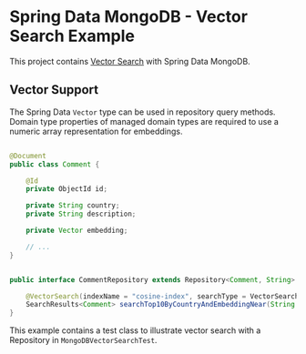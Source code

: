 # Spring Data MongoDB - Vector Search Example

This project
contains [Vector Search](https://docs.spring.io/spring-data/mongodb/reference/5.0/mongodb/repositories/vector-search.html)
with Spring Data MongoDB.

## Vector Support

The Spring Data `Vector` type can be used in repository query methods.
Domain type properties of managed domain types are required to use a numeric array representation for embeddings.

```java

@Document
public class Comment {

    @Id
    private ObjectId id;

    private String country;
    private String description;

    private Vector embedding;

    // ...
}


public interface CommentRepository extends Repository<Comment, String> {

    @VectorSearch(indexName = "cosine-index", searchType = VectorSearchOperation.SearchType.ANN)
    SearchResults<Comment> searchTop10ByCountryAndEmbeddingNear(String country, Vector vector, Score distance);
}
```

This example contains a test class to illustrate vector search with a Repository in `MongoDBVectorSearchTest`.
